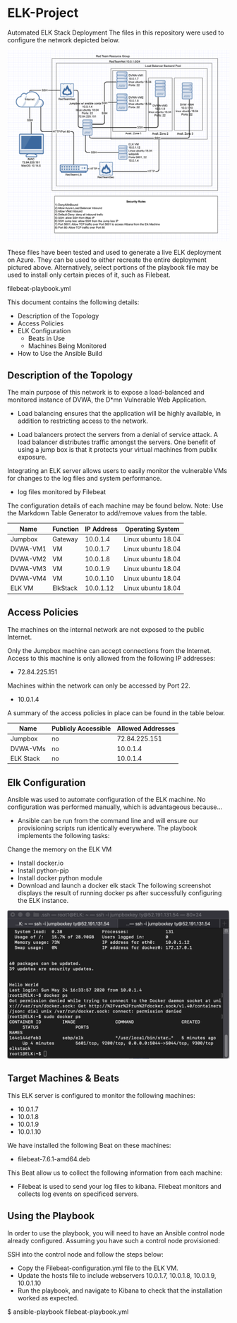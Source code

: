 # ELK-Project

Automated ELK Stack Deployment
The files in this repository were used to configure the network depicted below.

![alt text](https://github.com/yooneelee/ELK-Project/blob/main/Diagrams/Diagram.png)


These files have been tested and used to generate a live ELK deployment on Azure. They can be used to either recreate the entire deployment pictured above. Alternatively, select portions of the playbook file may be used to install only certain pieces of it, such as Filebeat.

filebeat-playbook.yml

This document contains the following details:

- Description of the Topology
- Access Policies
- ELK Configuration
  - Beats in Use
  - Machines Being Monitored
- How to Use the Ansible Build

## Description of the Topology
The main purpose of this network is to expose a load-balanced and monitored instance of DVWA, the D*mn Vulnerable Web Application.

- Load balancing ensures that the application will be highly available, in addition to restricting access to the network.

- Load balancers protect the servers from a denial of service attack. A load balancer distributes traffic amongst the servers. One benefit of using a jump box is that it protects your virtual machines from publix exposure.

Integrating an ELK server allows users to easily monitor the vulnerable VMs for changes to the log files and system performance.

- log files monitored by Filebeat

The configuration details of each machine may be found below. Note: Use the Markdown Table Generator to add/remove values from the table.

Name | Function | IP Address | Operating System | 
------------ | ------------- | ------------- | -------------
Jumpbox | 	Gateway | 10.0.1.4 | Linux ubuntu 18.04
DVWA-VM1 | VM | 10.0.1.7 | Linux ubuntu 18.04
DVWA-VM2| VM | 10.0.1.8 | Linux ubuntu 18.04
DVWA-VM3 | VM | 10.0.1.9 | Linux ubuntu 18.04
DVWA-VM4 | VM | 10.0.1.10 | Linux ubuntu 18.04
ELK VM | ElkStack | 10.0.1.12 | Linux ubuntu 18.04

## Access Policies
The machines on the internal network are not exposed to the public Internet.

Only the Jumpbox machine can accept connections from the Internet. Access to this machine is only allowed from the following IP addresses:

- 72.84.225.151

Machines within the network can only be accessed by Port 22.

- 10.0.1.4

A summary of the access policies in place can be found in the table below.

Name | Publicly Accessible | Allowed Addresses | 
------------ | ------------- | ------------- 
Jumpbox | no | 72.84.225.151
DVWA-VMs | no | 10.0.1.4
ELK Stack| no | 10.0.1.4

## Elk Configuration
Ansible was used to automate configuration of the ELK machine. No configuration was performed manually, which is advantageous because...

- Ansible can be run from the command line and will ensure our provisioning scripts run identically everywhere.
The playbook implements the following tasks:

Change the memory on the ELK VM
- Install docker.io
- Install python-pip
- Install docker python module
- Download and launch a docker elk stack
The following screenshot displays the result of running docker ps after successfully configuring the ELK instance.

![alt text](https://github.com/yooneelee/ELK-Project/blob/main/Diagrams/ELK.png)


## Target Machines & Beats
This ELK server is configured to monitor the following machines:

- 10.0.1.7
- 10.0.1.8
- 10.0.1.9
- 10.0.1.10

We have installed the following Beat on these machines:

- filebeat-7.6.1-amd64.deb

This Beat allow us to collect the following information from each machine:

- Filebeat is used to send your log files to kibana. Filebeat monitors and collects log events on specificed servers.

## Using the Playbook
In order to use the playbook, you will need to have an Ansible control node already configured. Assuming you have such a control node provisioned:

SSH into the control node and follow the steps below:

- Copy the Filebeat-configuration.yml file to the ELK VM.
- Update the hosts file to include webservers 10.0.1.7, 10.0.1.8, 10.0.1.9, 10.0.1.10
- Run the playbook, and navigate to Kibana to check that the installation worked as expected.

$ ansible-playbook filebeat-playbook.yml
